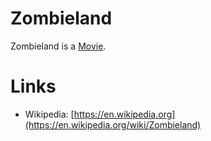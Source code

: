 # Zombieland

Zombieland is a [Movie](200300000.md).

# Links

- Wikipedia: [https://en.wikipedia.org](https://en.wikipedia.org/wiki/Zombieland)
